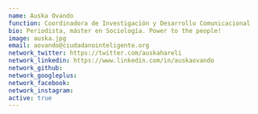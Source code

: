 ```yaml
---
name: Auska Ovando
function: Coordinadora de Investigación y Desarrollo Comunicacional
bio: Periodista, máster en Sociología. Power to the people!
image: auska.jpg
email: aovando@ciudadanointeligente.org
network_twitter: https://twitter.com/auskahareli
network_linkedin: https://www.linkedin.com/in/auskaovando
network_github:
network_googleplus:
network_facebook:
network_instagram:
active: true
---
```

